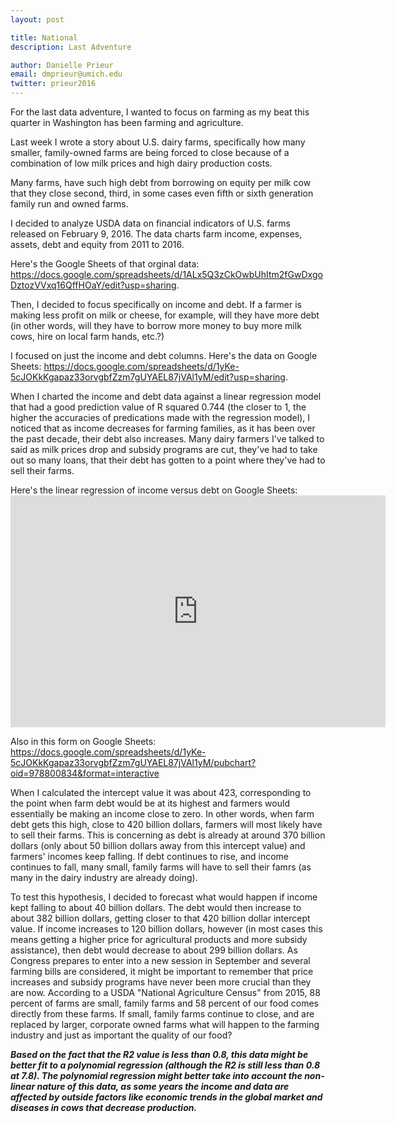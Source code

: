 ```yaml
---
layout: post

title: National 
description: Last Adventure 

author: Danielle Prieur
email: dmprieur@umich.edu
twitter: prieur2016
---
```

For the last data adventure, I wanted to focus on farming as my beat this quarter in Washington has been farming and agriculture. 

Last week I wrote a story about U.S. dairy farms, specifically how many smaller, family-owned farms are being forced to close because of a combination of low milk prices and high dairy production costs. 

Many farms, have such high debt from borrowing on equity per milk cow that they close second, third, in some cases even fifth or sixth generation family run and owned farms. 

I decided to analyze USDA data on financial indicators of U.S. farms released on February 9, 2016. The data charts farm income, expenses, assets, debt and equity from 2011 to 2016. 

Here's the Google Sheets of that orginal data: https://docs.google.com/spreadsheets/d/1ALx5Q3zCkOwbUhItm2fGwDxgoDztozVVxq16QffHOaY/edit?usp=sharing. 

Then, I decided to focus specifically on income and debt. If a farmer is making less profit on milk or cheese, for example, will they have more debt (in other words, will they have to borrow more money to buy more milk cows, hire on local farm hands, etc.?)

I focused on just the income and debt columns. Here's the data on Google Sheets: https://docs.google.com/spreadsheets/d/1yKe-5cJOKkKgapaz33orvgbfZzm7gUYAEL87jVAl1yM/edit?usp=sharing.

When I charted the income and debt data against a linear regression model that had a good prediction value of R squared 0.744 (the closer to 1, the higher the accuracies of predications made with the regression model), I noticed that as income decreases for farming families, as it has been over the past decade, their debt also increases. Many dairy farmers I've talked to said as milk prices drop and subsidy programs are cut, they've had to take out so many loans, that their debt has gotten to a point where they've had to sell their farms.  

Here's the linear regression of income versus debt on Google Sheets: <iframe width="600" height="371" seamless frameborder="0" scrolling="no" src="https://docs.google.com/spreadsheets/d/1yKe-5cJOKkKgapaz33orvgbfZzm7gUYAEL87jVAl1yM/pubchart?oid=978800834&amp;format=interactive"></iframe>

Also in this form on Google Sheets: https://docs.google.com/spreadsheets/d/1yKe-5cJOKkKgapaz33orvgbfZzm7gUYAEL87jVAl1yM/pubchart?oid=978800834&format=interactive

When I calculated the intercept value it was about 423, corresponding to the point when farm debt would be at its highest and farmers would essentially be making an income close to zero. In other words, when farm debt gets this high, close to 420 billion dollars, farmers will most likely have to sell their farms. This is concerning as debt is already at around 370 billion dollars (only about 50 billion dollars away from this intercept value) and farmers' incomes keep falling. If debt continues to rise, and income continues to fall, many small, family farms will have to sell their famrs (as many in the dairy industry are already doing). 

To test this hypothesis, I decided to forecast what would happen if income kept falling to about 40 billion dollars. The debt would then increase to about 382 billion dollars, getting closer to that 420 billion dollar intercept value. If income increases to 120 billion dollars, however (in most cases this means getting a higher price for agricultural products and more subsidy assistance), then debt would decrease to about 299 billion dollars. As Congress prepares to enter into a new session in September and several farming bills are considered, it might be important to remember that price increases and subsidy programs have never been more crucial than they are now. According to a USDA "National Agriculture Census" from 2015, 88 percent of farms are small, family farms and 58 percent of our food comes directly from these farms. If small, family farms continue to close, and are replaced by larger, corporate owned farms what will happen to the farming industry and just as important the quality of our food? 

***Based on the fact that the R2 value is less than 0.8, this data might be better fit to a polynomial regression (although the R2 is still less than 0.8 at 7.8). The polynomial regression might better take into account the non-linear nature of this data, as some years the income and data are affected by outside factors like economic trends in the global market and diseases in cows that decrease production.***


